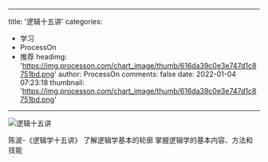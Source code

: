 
---
title: '逻辑十五讲'
categories: 
 - 学习
 - ProcessOn
 - 推荐
headimg: 'https://img.processon.com/chart_image/thumb/616da39c0e3e747d1c8751bd.png'
author: ProcessOn
comments: false
date: 2022-01-04 07:23:18
thumbnail: 'https://img.processon.com/chart_image/thumb/616da39c0e3e747d1c8751bd.png'
---

<div>   
<img class="thumb" alt="逻辑十五讲" src="https://img.processon.com/chart_image/thumb/616da39c0e3e747d1c8751bd.png" referrerpolicy="no-referrer">
<p>陈波-《逻辑学十五讲》
了解逻辑学基本的轮廓
掌握逻辑学的基本内容、方法和技能</p>  
</div>
            